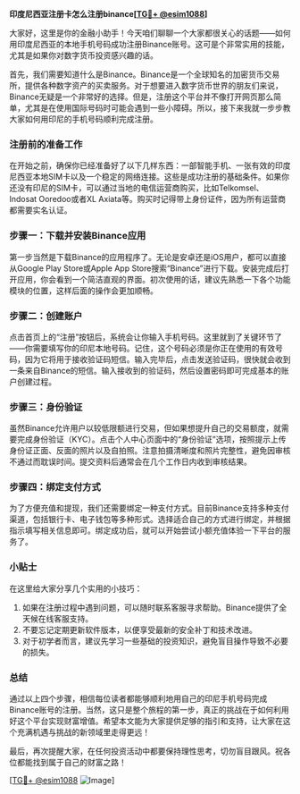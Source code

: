 **印度尼西亚注册卡怎么注册binance[[TG💪+ @esim1088](https://t.me/s/esim1088)]**

大家好，这里是你的金融小助手！今天咱们聊聊一个大家都很关心的话题——如何用印度尼西亚的本地手机号码成功注册Binance账号。这可是个非常实用的技能，尤其是如果你对数字货币投资感兴趣的话。

首先，我们需要知道什么是Binance。Binance是一个全球知名的加密货币交易所，提供各种数字资产的买卖服务。对于想要进入数字货币世界的朋友们来说，Binance无疑是一个非常好的选择。但是，注册这个平台并不像打开网页那么简单，尤其是在使用国际号码时可能会遇到一些小障碍。所以，接下来我就一步步教大家如何用印尼的手机号码顺利完成注册。

### 注册前的准备工作

在开始之前，确保你已经准备好了以下几样东西：一部智能手机、一张有效的印度尼西亚本地SIM卡以及一个稳定的网络连接。这些是成功注册的基础条件。如果你还没有印尼的SIM卡，可以通过当地的电信运营商购买，比如Telkomsel、Indosat Ooredoo或者XL Axiata等。购买时记得带上身份证件，因为所有运营商都需要实名认证。

### 步骤一：下载并安装Binance应用

第一步当然是下载Binance的应用程序了。无论是安卓还是iOS用户，都可以直接从Google Play Store或Apple App Store搜索“Binance”进行下载。安装完成后打开应用，你会看到一个简洁直观的界面。初次使用的话，建议先熟悉一下各个功能模块的位置，这样后面的操作会更加顺畅。

### 步骤二：创建账户

点击首页上的“注册”按钮后，系统会让你输入手机号码。这里就到了关键环节了——你需要填写你的印尼本地号码。记住，这个号码必须是你正在使用的有效号码，因为它将用于接收验证码短信。输入完毕后，点击发送验证码，很快就会收到一条来自Binance的短信。输入接收到的验证码，然后设置密码即可完成基本的账户创建过程。

### 步骤三：身份验证

虽然Binance允许用户以较低限额进行交易，但如果想提升自己的交易额度，就需要完成身份验证（KYC）。点击个人中心页面中的“身份验证”选项，按照提示上传身份证正面、反面的照片以及自拍照。注意拍摄清晰度和照片完整性，避免因审核不通过而耽误时间。提交资料后通常会在几个工作日内收到审核结果。

### 步骤四：绑定支付方式

为了方便充值和提现，我们还需要绑定一种支付方式。目前Binance支持多种支付渠道，包括银行卡、电子钱包等多种形式。选择适合自己的方式进行绑定，并根据指示填写相关信息即可。绑定成功后，就可以开始尝试小额充值体验一下平台的服务了。

### 小贴士

在这里给大家分享几个实用的小技巧：
1. 如果在注册过程中遇到问题，可以随时联系客服寻求帮助。Binance提供了全天候在线客服支持。
2. 不要忘记定期更新软件版本，以便享受最新的安全补丁和技术改进。
3. 对于初学者而言，建议先学习一些基础的投资知识，避免盲目操作导致不必要的损失。

### 总结

通过以上四个步骤，相信每位读者都能够顺利地用自己的印尼手机号码完成Binance账号的注册。当然，这只是整个旅程的第一步，真正的挑战在于如何利用好这个平台实现财富增值。希望本文能为大家提供足够的指引和支持，让大家在这个充满机遇与挑战的新领域里走得更远！

最后，再次提醒大家，在任何投资活动中都要保持理性思考，切勿盲目跟风。祝各位都能找到属于自己的财富之路！

[[TG💪+ @esim1088](https://t.me/s/esim1088) ![Image](https://i.postimg.cc/4NQfJmqS/Snipaste-2025-05-13-00-14-12.png)]